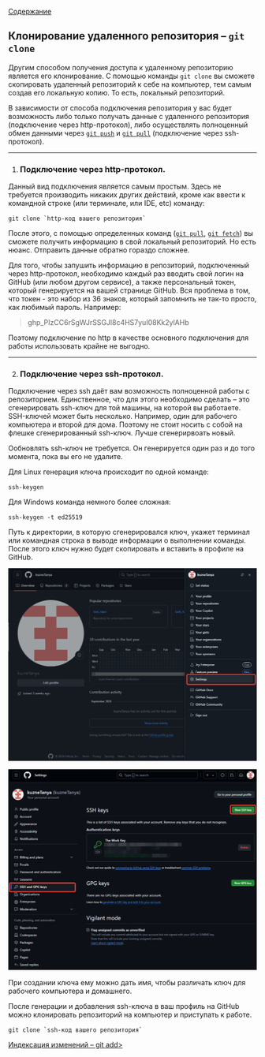 [Содержание](./readme.md)

## Клонирование удаленного репозитория – `git clone`

Другим способом получения доступа к удаленному репозиторию является его клонирование. C помощью команды `git clone` вы сможете скопировать удаленный репозиторий к себе на компьютер, тем самым создав его локальную копию. То есть, локальный репозиторий.

В зависимости от способа подключения репозитория у вас будет возможность либо только получать данные с удаленного репозитория (подключение через http-протокол), либо осуществлять полноценный обмен данными через [`git push`](./push.md) и [`git pull`](./pull.md) (подключение через ssh-протокол).

***
1. ### Подключение через http-протокол.

Данный вид подключения является самым простым. Здесь не требуется производить никаких других действий, кроме как ввести к командной строке (или терминале, или IDE, etc) команду:

```
git clone `http-код вашего репозитория`
```

После этого, с помощью определенных команд ([`git pull`](./pull.md), [`git fetch`](./fetch.md)) вы сможете получить информацию в свой локальный репозиторий. Но есть нюанс. Отправить данные обратно гораздо сложнее.

Для того, чтобы запушить информацию в репозиторий, подключенный через http-протокол, необходимо каждый раз вводить свой логин на GitHub (или любом другом сервисе), а также персональный токен, который генерируется на вашей странице GitHub. Вся проблема в том, что токен - это набор из 36 знаков, который запомнить не так-то просто, как любимый пароль. Например:

>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

Поэтому подключение по http в качестве основного подключения для работы использовать крайне не выгодно.

***

2. ### Подключение через ssh-протокол.

Подключение через ssh даёт вам возможность полноценной работы с репозиторием. Единственное, что для этого необходимо сделать – это сгенерировать ssh-ключ для той машины, на которой вы работаете. SSH-ключей может быть несколько. Например, один для рабочего компьютера и второй для дома. Поэтому не стоит носить с собой на флешке сгенерированный ssh-ключ. Лучше сгенерирвоать новый.

Ообновлять ssh-ключ не требуется. Он генерируется один раз и до того момента, пока вы его не удалите.

Для Linux генерация ключа происходит по одной команде:

```
ssh-keygen
```

Для Windows команда немного более сложная:

```
ssh-keygen -t ed25519
```

Путь к директории, в которую сгенерировался ключ, укажет терминал или командная строка в выводе информации о выполнении команды. После этого ключ нужно будет скопировать и вставить в профиле на GitHub.

![Настройки](./assets/ssh1.png)

![SSH and GPG Keys](./assets/ssh2.png)

При создании ключа ему можно дать имя, чтобы различать ключ для рабочего компьютера и домашнего.

После генерации и добавления ssh-ключа в ваш профиль на GitHub можно клонировать репозиторий на компьютер и приступать к работе.

```
git clone `ssh-код вашего репозитория`
```

[Индексация изменений – git add>](./add.md)
